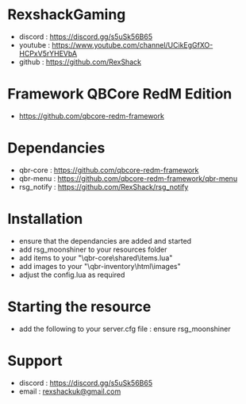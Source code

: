 # RexshackGaming
- discord : https://discord.gg/s5uSk56B65
- youtube : https://www.youtube.com/channel/UCikEgGfXO-HCPxV5rYHEVbA
- github : https://github.com/RexShack

# Framework QBCore RedM Edition
- https://github.com/qbcore-redm-framework

# Dependancies
- qbr-core : https://github.com/qbcore-redm-framework
- qbr-menu : https://github.com/qbcore-redm-framework/qbr-menu
- rsg_notify : https://github.com/RexShack/rsg_notify

# Installation
- ensure that the dependancies are added and started
- add rsg_moonshiner to your resources folder
- add items to your "\qbr-core\shared\items.lua"
- add images to your "\qbr-inventory\html\images"
- adjust the config.lua as required

# Starting the resource
- add the following to your server.cfg file : ensure rsg_moonshiner

# Support
- discord : https://discord.gg/s5uSk56B65
- email : rexshackuk@gmail.com